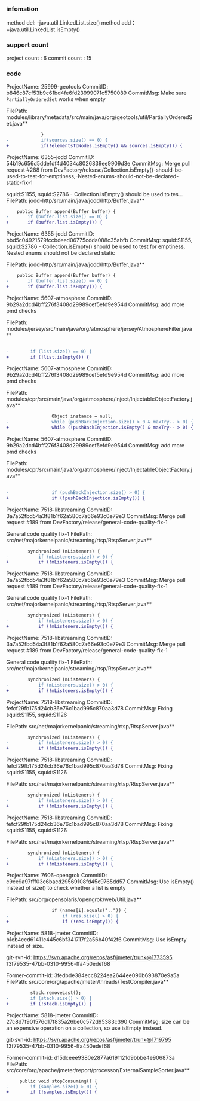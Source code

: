 ###  infomation 
method del:
-java.util.LinkedList.size()
method add：
+java.util.LinkedList.isEmpty()
###  support count
project count : 6
commit count : 15
###  code
ProjectName: 25999-geotools
CommitID: b846c87cf53b9c61bd4fe6fd23999071c5750089
CommitMsg: Make sure `PartiallyOrderedSet` works when empty

FilePath: modules/library/metadata/src/main/java/org/geotools/util/PartiallyOrderedSet.java**
```diff
             }
-            if(sources.size() == 0) {
+            if(!elementsToNodes.isEmpty() && sources.isEmpty()) {
```
ProjectName: 6355-jodd
CommitID: 54b19c656d5dde1df4d4034c8026839ee9909d3e
CommitMsg: Merge pull request #288 from DevFactory/release/Collection.isEmpty()-should-be-used-to-test-for-emptiness,-Nested-enums-should-not-be-declared-static-fix-1

squid:S1155, squid:S2786 - Collection.isEmpty() should be used to tes…
FilePath: jodd-http/src/main/java/jodd/http/Buffer.java**
```diff
 	public Buffer append(Buffer buffer) {
-		if (buffer.list.size() == 0) {
+		if (buffer.list.isEmpty()) {
```
ProjectName: 6355-jodd
CommitID: bbd5c04921579fccbdeed06775cdda088c35abfb
CommitMsg: squid:S1155, squid:S2786 - Collection.isEmpty() should be used to test for emptiness, Nested enums should not be declared static

FilePath: jodd-http/src/main/java/jodd/http/Buffer.java**
```diff
 	public Buffer append(Buffer buffer) {
-		if (buffer.list.size() == 0) {
+		if (buffer.list.isEmpty()) {
```
ProjectName: 5607-atmosphere
CommitID: 9b29a2dcd4bff276f3408d29989cef5efd9e954d
CommitMsg: add more pmd checks

FilePath: modules/jersey/src/main/java/org/atmosphere/jersey/AtmosphereFilter.java**
```diff
 
-        if (list.size() == 0) {
+        if (!list.isEmpty()) {
```
ProjectName: 5607-atmosphere
CommitID: 9b29a2dcd4bff276f3408d29989cef5efd9e954d
CommitMsg: add more pmd checks

FilePath: modules/cpr/src/main/java/org/atmosphere/inject/InjectableObjectFactory.java**
```diff
                 Object instance = null;
-                while (pushBackInjection.size() > 0 & maxTry-- > 0) {
+                while (!pushBackInjection.isEmpty() & maxTry-- > 0) {
```
ProjectName: 5607-atmosphere
CommitID: 9b29a2dcd4bff276f3408d29989cef5efd9e954d
CommitMsg: add more pmd checks

FilePath: modules/cpr/src/main/java/org/atmosphere/inject/InjectableObjectFactory.java**
```diff
 
-                if (pushBackInjection.size() > 0) {
+                if (!pushBackInjection.isEmpty()) {
```
ProjectName: 7518-libstreaming
CommitID: 3a7a52fbd54a3f81b1f62a580c7a66e93c0e79e3
CommitMsg: Merge pull request #189 from DevFactory/release/general-code-quality-fix-1

General code quality fix-1
FilePath: src/net/majorkernelpanic/streaming/rtsp/RtspServer.java**
```diff
 		synchronized (mListeners) {
-			if (mListeners.size() > 0) {
+			if (!mListeners.isEmpty()) {
```
ProjectName: 7518-libstreaming
CommitID: 3a7a52fbd54a3f81b1f62a580c7a66e93c0e79e3
CommitMsg: Merge pull request #189 from DevFactory/release/general-code-quality-fix-1

General code quality fix-1
FilePath: src/net/majorkernelpanic/streaming/rtsp/RtspServer.java**
```diff
 		synchronized (mListeners) {
-			if (mListeners.size() > 0) {
+			if (!mListeners.isEmpty()) {
```
ProjectName: 7518-libstreaming
CommitID: 3a7a52fbd54a3f81b1f62a580c7a66e93c0e79e3
CommitMsg: Merge pull request #189 from DevFactory/release/general-code-quality-fix-1

General code quality fix-1
FilePath: src/net/majorkernelpanic/streaming/rtsp/RtspServer.java**
```diff
 		synchronized (mListeners) {
-			if (mListeners.size() > 0) {
+			if (!mListeners.isEmpty()) {
```
ProjectName: 7518-libstreaming
CommitID: fefcf29fb175d24cb36e76c1bad995c870aa3d78
CommitMsg: Fixing squid:S1155, squid:S1126

FilePath: src/net/majorkernelpanic/streaming/rtsp/RtspServer.java**
```diff
 		synchronized (mListeners) {
-			if (mListeners.size() > 0) {
+			if (!mListeners.isEmpty()) {
```
ProjectName: 7518-libstreaming
CommitID: fefcf29fb175d24cb36e76c1bad995c870aa3d78
CommitMsg: Fixing squid:S1155, squid:S1126

FilePath: src/net/majorkernelpanic/streaming/rtsp/RtspServer.java**
```diff
 		synchronized (mListeners) {
-			if (mListeners.size() > 0) {
+			if (!mListeners.isEmpty()) {
```
ProjectName: 7518-libstreaming
CommitID: fefcf29fb175d24cb36e76c1bad995c870aa3d78
CommitMsg: Fixing squid:S1155, squid:S1126

FilePath: src/net/majorkernelpanic/streaming/rtsp/RtspServer.java**
```diff
 		synchronized (mListeners) {
-			if (mListeners.size() > 0) {
+			if (!mListeners.isEmpty()) {
```
ProjectName: 7606-opengrok
CommitID: c9ce9a97fff03e6bacd29569108fd45c9765dd57
CommitMsg: Use isEmpty() instead of size() to check whether a list is empty

FilePath: src/org/opensolaris/opengrok/web/Util.java**
```diff
                 if (names[i].equals("..")) {
-                    if (res.size() > 0) {
+                    if (!res.isEmpty()) {
```
ProjectName: 5818-jmeter
CommitID: b1eb4ccd61411c445c6bf341717f2a56b40f42f6
CommitMsg: Use isEmpty instead of size.

git-svn-id: https://svn.apache.org/repos/asf/jmeter/trunk@1773595 13f79535-47bb-0310-9956-ffa450edef68

Former-commit-id: 3fedbde384ecc8224ea2644ee090b693870e9a5a
FilePath: src/core/org/apache/jmeter/threads/TestCompiler.java**
```diff
         stack.removeLast();
-        if (stack.size() > 0) {
+        if (!stack.isEmpty()) {
```
ProjectName: 5818-jmeter
CommitID: 27c8d7f901576d17f835a26be0c572d95383c390
CommitMsg: size can be an expensive operation on a collection, so use isEmpty instead.

git-svn-id: https://svn.apache.org/repos/asf/jmeter/trunk@1719795 13f79535-47bb-0310-9956-ffa450edef68

Former-commit-id: d15dceee9380e2877a6191121d9bbbe4e906873a
FilePath: src/core/org/apache/jmeter/report/processor/ExternalSampleSorter.java**
```diff
     public void stopConsuming() {
-        if (samples.size() > 0) {
+        if (!samples.isEmpty()) {
```
